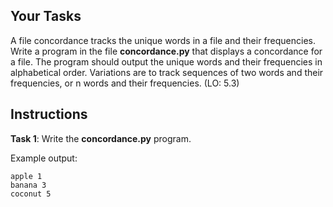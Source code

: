 ## Your Tasks

A file concordance tracks the unique words in a file and their frequencies. Write a program in the file **concordance.py** that displays a concordance for a file. The program should output the unique words and their frequencies in alphabetical order. Variations are to track sequences of two words and their frequencies, or n words and their frequencies. (LO: 5.3)

## Instructions

**Task 1**: Write the **concordance.py** program.

Example output:

```
apple 1
banana 3
coconut 5
```